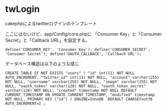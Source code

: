 
# twLogin
cakephpによるtwitterログインのテンプレート

ここにはないけど、app/Config/core.phpに
「Consumer Key」と「Consumer Secret」と「Callback URL」を設定する。

  `define('CONSUMER_KEY', 'Consumer Key');
  define('CONSUMER_SECRET', 'Consumer Secret');
  define('OAUTH_CALLBACK', 'Callback URL');`

データベース構造は以下のような感じ

  `CREATE TABLE IF NOT EXISTS "users" (
  "id" int(11) NOT NULL AUTO_INCREMENT,
  "twitter_id" int(11) NOT NULL,
  "account" varchar(255) NOT NULL,
  "username" varchar(255) NOT NULL,
  "image" varchar(255) NOT NULL,
  "oauth_token" varchar(128) NOT NULL,
  "oauth_token_secret" varchar(128) NOT NULL,
  "created" timestamp NOT NULL DEFAULT CURRENT_TIMESTAMP ON UPDATE CURRENT_TIMESTAMP,
  "modified" timestamp NOT NULL,
  PRIMARY KEY ("id")
  ) ENGINE=InnoDB  DEFAULT CHARSET=utf8 AUTO_INCREMENT=2 ;`
